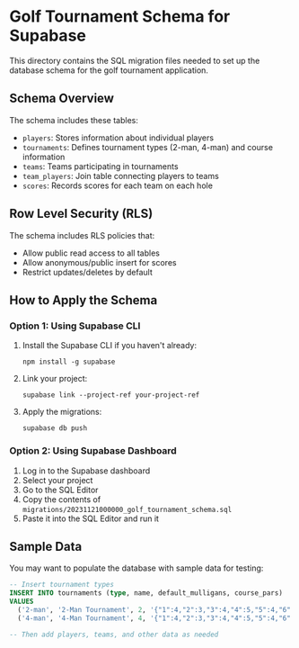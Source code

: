 # Golf Tournament Schema for Supabase

This directory contains the SQL migration files needed to set up the database schema for the golf tournament application.

## Schema Overview

The schema includes these tables:

- `players`: Stores information about individual players
- `tournaments`: Defines tournament types (2-man, 4-man) and course information
- `teams`: Teams participating in tournaments
- `team_players`: Join table connecting players to teams
- `scores`: Records scores for each team on each hole

## Row Level Security (RLS)

The schema includes RLS policies that:

- Allow public read access to all tables
- Allow anonymous/public insert for scores
- Restrict updates/deletes by default

## How to Apply the Schema

### Option 1: Using Supabase CLI

1. Install the Supabase CLI if you haven't already:

   ```
   npm install -g supabase
   ```

2. Link your project:

   ```
   supabase link --project-ref your-project-ref
   ```

3. Apply the migrations:
   ```
   supabase db push
   ```

### Option 2: Using Supabase Dashboard

1. Log in to the Supabase dashboard
2. Select your project
3. Go to the SQL Editor
4. Copy the contents of `migrations/20231121000000_golf_tournament_schema.sql`
5. Paste it into the SQL Editor and run it

## Sample Data

You may want to populate the database with sample data for testing:

```sql
-- Insert tournament types
INSERT INTO tournaments (type, name, default_mulligans, course_pars)
VALUES
  ('2-man', '2-Man Tournament', 2, '{"1":4,"2":3,"3":4,"4":5,"5":4,"6":3,"7":4,"8":5,"9":4,"10":4,"11":3,"12":4,"13":5,"14":4,"15":3,"16":4,"17":5,"18":4}'),
  ('4-man', '4-Man Tournament', 4, '{"1":4,"2":3,"3":4,"4":5,"5":4,"6":3,"7":4,"8":5,"9":4,"10":4,"11":3,"12":4,"13":5,"14":4,"15":3,"16":4,"17":5,"18":4}');

-- Then add players, teams, and other data as needed
```
